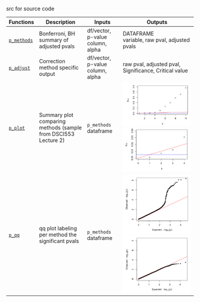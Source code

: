 src for source code

| Functions    | Description                                         | Inputs                           | Outputs                                               |
|--------------|-----------------------------------------------------|----------------------------------|-------------------------------------------------------|
| [`p_methods`](https://github.com/UBC-MDS/ptoolkit/blob/master/R/p_methods.R)  | Bonferroni, BH summary of adjusted pvals            | df/vector, p-value column, alpha | DATAFRAME<br> variable, raw pval, adjusted pvals      |
| [`p_adjust`](https://github.com/UBC-MDS/ptoolkit/blob/master/R/p_adjust.R)   | Correction method specific output                   | df/vector, p-value column, alpha | raw pval, adjusted pval, Significance, Critical value |
| [`p_plot`](https://github.com/UBC-MDS/ptoolkit/blob/master/R/p_plot.R)     | Summary plot comparing methods (sample from DSCI553 Lecture 2)       | `p_methods` dataframe                  | ![](doc/pictures/sample-p_plot.PNG)![](doc/pictures/sample-p_plot-zoom.PNG) |
| [`p_qq`](https://github.com/UBC-MDS/ptoolkit/blob/master/R/p_qq.R)       | qq plot labeling per method the significant pvals   |      `p_methods` dataframe                                     |  ![](doc/pictures/sample-p_qq.PNG)![](doc/pictures/sample-p_qq-zoom.PNG) |
